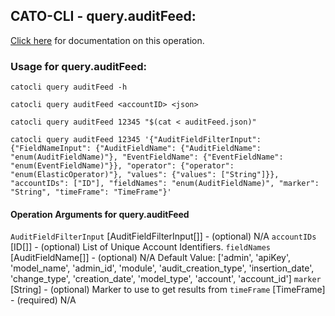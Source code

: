 
## CATO-CLI - query.auditFeed:
[Click here](https://api.catonetworks.com/documentation/#query-auditFeed) for documentation on this operation.

### Usage for query.auditFeed:

`catocli query auditFeed -h`

`catocli query auditFeed <accountID> <json>`

`catocli query auditFeed 12345 "$(cat < auditFeed.json)"`

`catocli query auditFeed 12345 '{"AuditFieldFilterInput": {"FieldNameInput": {"AuditFieldName": {"AuditFieldName": "enum(AuditFieldName)"}, "EventFieldName": {"EventFieldName": "enum(EventFieldName)"}}, "operator": {"operator": "enum(ElasticOperator)"}, "values": {"values": ["String"]}}, "accountIDs": ["ID"], "fieldNames": "enum(AuditFieldName)", "marker": "String", "timeFrame": "TimeFrame"}'`

#### Operation Arguments for query.auditFeed ####
`AuditFieldFilterInput` [AuditFieldFilterInput[]] - (optional) N/A 
`accountIDs` [ID[]] - (optional) List of Unique Account Identifiers. 
`fieldNames` [AuditFieldName[]] - (optional) N/A Default Value: ['admin', 'apiKey', 'model_name', 'admin_id', 'module', 'audit_creation_type', 'insertion_date', 'change_type', 'creation_date', 'model_type', 'account', 'account_id']
`marker` [String] - (optional) Marker to use to get results from 
`timeFrame` [TimeFrame] - (required) N/A 
